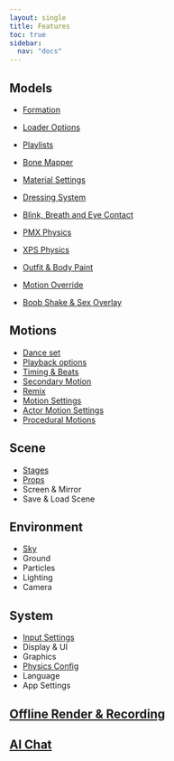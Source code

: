 ```yaml
---
layout: single
title: Features
toc: true
sidebar:
  nav: "docs"
---
```


## Models
* [Formation](/dancexr/features/formation)
* [Loader Options](/dancexr/features/loader_options)
* [Playlists](/dancexr/features/actor_playlist)

* [Bone Mapper](/dancexr/bone_mapper.md)
* [Material Settings](/dancexr/material_settings.md)
* [Dressing System](/dancexr/optionals.md)
* [Blink, Breath and Eye Contact](/dancexr/eyecontact.md)
* [PMX Physics](/dancexr/features/pmx_physics)
* [XPS Physics](/dancexr/features/xps_physics)
* [Outfit & Body Paint](/dancexr/features/outfit_body_paint)
* [Motion Override](/dancexr/features/motion_override)
* [Boob Shake & Sex Overlay](/dancexr/features/boob_shake_sex_overlay)

## Motions
* [Dance set](/dancexr/features/dance_set)
* [Playback options](/dancexr/features/playback_options)
* [Timing & Beats](/dancexr/music_timing)
* [Secondary Motion](/dancexr/features/secondary_motion)
* [Remix](/dancexr/features/remix)
* [Motion Settings](/dancexr/features/motion_settings)
* [Actor Motion Settings](/dancexr/features/actor_motion_settings)
* [Procedural Motions](/dancexr/features/procedural_motions)

## Scene
* [Stages](/dancexr/features/stages)
* [Props](/dancexr/features/props)
* Screen & Mirror
* Save & Load Scene

## Environment
* [Sky](/dancexr/skymap.md)
* Ground
* Particles
* Lighting
* Camera

## System
* [Input Settings](/dancexr/controls)
* Display & UI
* Graphics
* [Physics Config](/dancexr/features/system_physics)
* Language
* App Settings

## [Offline Render & Recording](/dancexr/creator.md)

## [AI Chat](/dancexr/ai_chat)

